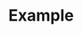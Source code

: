 # Example

<SkyIsland position="[0,-2, 0]" spread="2">
    <WaterStream rotation="[0,Math.PI /2, 0]" position="[2.75, 1.15,  -6]" ></WaterStream>
    <WaterFall   rotation="[0,Math.PI /2, 0]" position="[1.5,  1.025, -6]" ></WaterFall>
</SkyIsland>